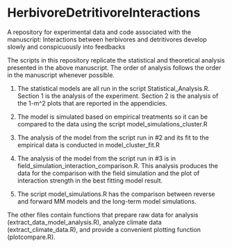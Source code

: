# HerbivoreDetritivoreInteractions
A repository for experimental data and code associated with the manuscript: Interactions between herbivores and detritivores develop slowly and conspicuously into feedbacks

The scripts in this repository replicate the statistical and theoretical analysis presented in the above manuscript. The order of analysis follows the order in the manuscript whenever possible.

1. The statistical models are all run in the script Statistical_Analysis.R. Section 1 is the analysis of the experiment. Section 2 is the analysis of the 1-m^2 plots that are reported in the appendicies.

2. The model is simulated based on empirical treatments so it can be compared to the data using the script model_simulations_cluster.R

3. The analysis of the model from the script run in #2 and its fit to the empirical data is conducted in model_cluster_fit.R

4. The analysis of the model from the script run in #3 is in field_simulation_interaction_comparison.R. This analysis produces the data for the comparison with the field simulation and the plot of interaction strength in the best fitting model result.

5. The script model_simulations.R has the comparison between reverse and forward MM models and the long-term model simulations.

The other files contain functions that prepare raw data for analysis (extract_data_model_analysis.R), analyze climate data (extract_climate_data.R), and provide a convenient plotting function (plotcompare.R).

